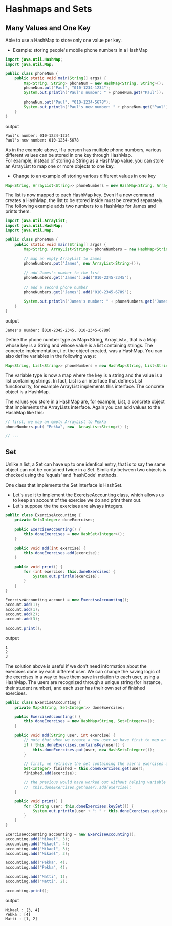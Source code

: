 # Hashmaps and Sets

## Many Values and One Key
Able to use a HashMap to store only one value per key. 
- Example: storing people's mobile phone numbers in a HashMap
```java
import java.util.HashMap;
import java.util.Map;

public class phoneNum {
	public static void main(String[] args) {
		Map<String, String> phoneNum = new HashMap<String, String>();
		phoneNum.put("Paul", "010-1234-1234");
		System.out.println("Paul's number: " + phoneNum.get("Paul"));
		
		phoneNum.put("Paul", "010-1234-5678");
		System.out.println("Paul's new number: " + phoneNum.get("Paul"));
	}
}
```
output
```
Paul's number: 010-1234-1234
Paul's new number: 010-1234-5678
```

As in the example above, if a person has multiple phone numbers, various different values can be stored in one key through HashMap.    
For example, instead of storing a String as a HashMap value, you can store an ArrayList to map one or more objects to one key. 
- Change to an example of storing various different values in one key
```java
Map<String, ArrayList<String>> phoneNumbers = new HashMap<String, ArrayList<String>>();
```
The list is now mapped to each HashMap key. Even if a new command creates a HashMap, the list to be stored inside must be created separately. The following example adds two numbers to a HashMap for James and prints them.
```java
import java.util.ArrayList;
import java.util.HashMap;
import java.util.Map;

public class phoneNum {
	public static void main(String[] args) {
		Map<String, ArrayList<String>> phoneNumbers = new HashMap<String, ArrayList<String>>();
		
		// map an empty ArrayList to James
		phoneNumbers.put("James", new ArrayList<String>());
		
		// add James's number to the list
		phoneNumbers.get("James").add("010-2345-2345");
		
		// add a second phone number
		phoneNumbers.get("James").add("010-2345-6789");
		
		System.out.println("James's number: " + phoneNumbers.get("James"));
	}
}
```
output
```
James's number: [010-2345-2345, 010-2345-6789]
```
Define the phone number type as Map<String, ArrayList<String>>, that is a Map whose key is a String and whose value is a list containing strings. The concrete implementation, i.e. the object created, was a HashMap. You can also define variables in the following ways:
```java
Map<String, List<String>> phoneNumbers = new HashMap<String, List<String>>();
```
The variable type is now a map where the key is a string and the value is a list containing strings. In fact, List is an interface that defines List functionality, for example ArrayList implements this interface. The concrete object is a HashMap.
   
The values ​​you store in a HashMap are, for example, List<String>, a concrete object that implements the ArrayLists interface. Again you can add values to the HashMap like this:
```java
// first, we map an empty ArrayList to Pekka
phoneNumbers.put( "Pekka", new  ArrayList<String>() );

// ...
```
   

## Set
Unlike a list, a Set can have up to one identical entry, that is to say the same object can not be contained twice in a Set. Similarity between two objects is checked using the 'equals' and 'hashCode' methods.
   
One class that implements the Set interface is HashSet. 
- Let's use it to implement the ExerciseAccounting class, which allows us to keep an account of the exercise we do and print them out.
- Let's suppose the the exercises are always integers.
```java
public class ExerciseAccounting {
    private Set<Integer> doneExercises;

    public ExerciseAccounting() {
        this.doneExercises = new HashSet<Integer>();
    }

    public void add(int exercise) {
        this.doneExercises.add(exercise);
    }

    public void print() {
        for (int exercise: this.doneExercises) {
            System.out.println(exercise);
        }
    }
}
```
```java
ExerciseAccounting account = new ExerciseAccounting();
account.add(1);
account.add(1);
account.add(2);
account.add(3);

account.print();
```
output
```
1
2
3
```

The solution above is useful if we don't need information about the exercises done by each different user. We can change the saving logic of the exercises in a way to have them save in relation to each user, using a HashMap. The users are recognized through a unique string (for instance, their student number), and each user has their own set of finished exercises.
```java
public class ExerciseAccounting {
    private Map<String, Set<Integer>> doneExercises;

    public ExerciseAccounting() {
        this.doneExercises = new HashMap<String, Set<Integer>>();
    }

    public void add(String user, int exercise) {
        // note that when we create a new user we have first to map an empty exercise set to it
        if (!this.doneExercises.containsKey(user)) {
            this.doneExercises.put(user, new HashSet<Integer>());
        }

        // first, we retrieve the set containing the user's exercises and then we add an exercise to it
        Set<Integer> finished = this.doneExercises.get(user);
        finished.add(exercise);

        // the previous would have worked out without helping variable in the following way:
        //  this.doneExercises.get(user).add(exercise);
    }

    public void print() {
        for (String user: this.doneExercises.keySet()) {
            System.out.println(user + ": " + this.doneExercises.get(user));
        }
    }
}
```
```java
ExerciseAccounting accounting = new ExerciseAccounting();
accounting.add("Mikael", 3);
accounting.add("Mikael", 4);
accounting.add("Mikael", 3);
accounting.add("Mikael", 3);

accounting.add("Pekka", 4);
accounting.add("Pekka", 4);

accounting.add("Matti", 1);
accounting.add("Matti", 2);

accounting.print();
```
output
```
Mikael : [3, 4]
Pekka : [4]
Matti : [1, 2]
```
